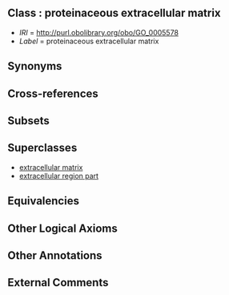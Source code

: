 
## Class : proteinaceous extracellular matrix

 * *IRI* = http://purl.obolibrary.org/obo/GO_0005578
 * *Label* = proteinaceous extracellular matrix

## Synonyms


## Cross-references


## Subsets


## Superclasses

 * [extracellular matrix](../../GO/12/GO_0031012.md)
 * [extracellular region part](../../GO/21/GO_0044421.md)

## Equivalencies


## Other Logical Axioms


## Other Annotations


## External Comments


